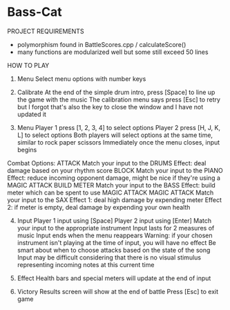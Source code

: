 # Bass-Cat

PROJECT REQUIREMENTS
- polymorphism found in BattleScores.cpp / calculateScore()
- many functions are modularized well but some still exceed 50 lines

HOW TO PLAY

1. Menu
Select menu options with number keys

2. Calibrate
At the end of the simple drum intro, press [Space] to line up the game with the music
The calibration menu says press [Esc] to retry but I forgot that's also the key to close
the window and I have not updated it

3. Menu
Player 1 press [1, 2, 3, 4] to select options
Player 2 press [H, J, K, L] to select options
Both players will select options at the same time, similar to rock paper scissors
Immediately once the menu closes, input begins

Combat Options:
ATTACK
    Match your input to the DRUMS
    Effect: deal damage based on your rhythm score
BLOCK
    Match your input to the PIANO
    Effect: reduce incoming opponent damage, might be nice if they're using a MAGIC ATTACK
BUILD METER
    Match your input to the BASS
    Effect: build meter which can be spent to use MAGIC ATTACK
MAGIC ATTACK
    Match your input to the SAX
    Effect 1: deal high damage by expending meter
    Effect 2: if meter is empty, deal damage by expending your own health

4. Input
Player 1 input using [Space]
Player 2 input using [Enter]
Match your input to the appropriate instrument
Input lasts for 2 measures of music
Input ends when the menu reappears
Warning: if your chosen instrument isn't playing at the time of input, you will have no effect
         Be smart about when to choose attacks based on the state of the song
Input may be difficult considering that there is no visual stimulus representing incoming notes
at this current time

5. Effect
Health bars and special meters will update at the end of input

6. Victory
Results screen will show at the end of battle
Press [Esc] to exit game
